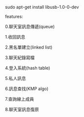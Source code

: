 sudo apt-get install libusb-1.0-0-dev

features:

0.聊天室訊息傳遞(queue)

1.收回訊息

2.黑名單建立(linked list)

3.聊天紀錄寫檔

4.登入系統(hash table)

5.私人訊息

6.訊息查找(KMP algo)

7.查詢線上成員

8.聊天室訊息復原
